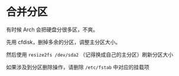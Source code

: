 <!--
 * @Author: HaoTian Qi
 * @Date: 2022-01-05 22:03:55
 * @Description: 
 * @LastEditTime: 2022-01-05 22:04:57
 * @LastEditors: HaoTian Qi
-->

# 合并分区

有时候 Arch 会把硬盘分很多区，不爽。

先用 cfdisk，删掉多余的分区，调整主分区大小。

然后使用 `resize2fs /dev/sda2` （记得换成自己的主分区）刷新分区大小

如果涉及到分区删除操作，请删除 `/etc/fstab` 中对应的挂载项
